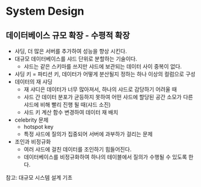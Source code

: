 # System Design

## 데이터베이스 규모 확장 - 수평적 확장
- 샤딩, 더 많은 서버를 추가하여 성능을 향상 시킨다.
- 대규모 데이터베이스를 샤드 단위로 분할하는 기술이다.
  - 샤드는 같은 스키마를 쓰지만 샤드에 보관되는 데이터 사이 중복이 없다.
- 샤딩 키 = 파티션 키, 데이터가 어떻게 분산될지 정하는 하나 이상의 컬럼으로 구성
- 데이터의 재 샤딩
  - 재 샤디은 데이터가 너무 많아져서, 하나의 샤드로 감당하기 어려울 때
  - 샤드 간 데이터 분포가 균등하지 못하여 어떤 샤드에 할당된 공간 소모가 다른 샤드에 비해 빨리 진행 될 때(샤드 소진)
  - 샤드 키 계산 함수 변경하여 데이터 재 배치
- celebrity 문제
  - hotspot key
  - 특정 샤드에 질의가 집중되어 서버에 과부하가 걸리는 문제
- 조인과 비정규화
  - 여러 샤드에 걸친 데이터를 조인하기 힘들어진다.
  - 데이터베이스를 비정규화하여 하나의 테이블에서 질의가 수행될 수 있도록 한다.

참고: 대규모 시스템 설계 기초  
